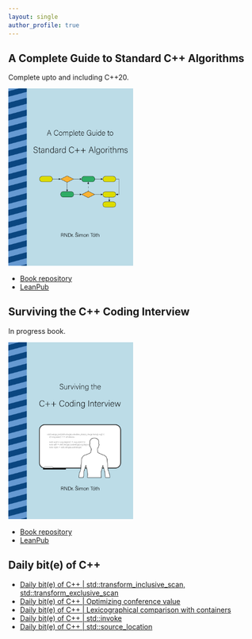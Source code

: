 ```yaml
---
layout: single
author_profile: true
---
```


## A Complete Guide to Standard C++ Algorithms

Complete upto and including C++20.

[<img src="assets/images/book_algorithms_cover.png" width="50%">](https://leanpub.com/cpp-algorithms-guide)

- [Book repository](https://github.com/HappyCerberus/book-cpp-algorithms)
- [LeanPub](https://leanpub.com/cpp-algorithms-guide)

## Surviving the C++ Coding Interview

In progress book.

[<img src="assets/images/book_coding_interview_cover.png" width="50%">](https://leanpub.com/cpp-coding-interview)

- [Book repository](https://leanpub.com/cpp-coding-interview)
- [LeanPub](https://leanpub.com/cpp-coding-interview)

## Daily bit(e) of C++

<ul>
<!-- SUBSTACK:START --><li><a href="https://simontoth.substack.com/p/daily-bite-of-c-stdtransform_inclusive_scan">Daily bit&lpar;e&rpar; of C++ | std::transform_inclusive_scan, std::transform_exclusive_scan</a></li><li><a href="https://simontoth.substack.com/p/daily-bite-of-c-optimizing-conference">Daily bit&lpar;e&rpar; of C++ | Optimizing conference value</a></li><li><a href="https://simontoth.substack.com/p/daily-bite-of-c-lexicographical-comparison">Daily bit&lpar;e&rpar; of C++ | Lexicographical comparison with containers</a></li><li><a href="https://simontoth.substack.com/p/daily-bite-of-c-stdinvoke">Daily bit&lpar;e&rpar; of C++ | std::invoke</a></li><li><a href="https://simontoth.substack.com/p/daily-bite-of-c-stdsource_location">Daily bit&lpar;e&rpar; of C++ | std::source_location</a></li><!-- SUBSTACK:END -->
</ul>